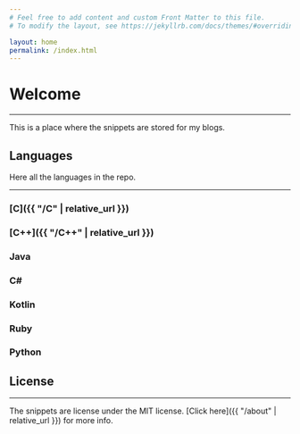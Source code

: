 ```yaml
---
# Feel free to add content and custom Front Matter to this file.
# To modify the layout, see https://jekyllrb.com/docs/themes/#overriding-theme-defaults

layout: home
permalink: /index.html
---
```


# Welcome

---

This is a place where the snippets are stored for my blogs.

## Languages

Here all the languages in the repo.

---

### [C]({{ "/C" | relative_url }})

### [C++]({{ "/C++" | relative_url }})

### Java

### C#

### Kotlin

### Ruby

### Python

## License

---

The snippets are license under the MIT license. [Click here]({{ "/about" | relative_url }}) for more info.
